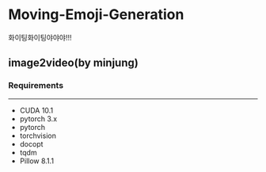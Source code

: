 # Moving-Emoji-Generation

화이팅화이팅야야야!!!

## image2video(by minjung)
### Requirements
___
- CUDA 10.1 
- pytorch 3.x
- pytorch
- torchvision
- docopt
- tqdm
- Pillow 8.1.1
